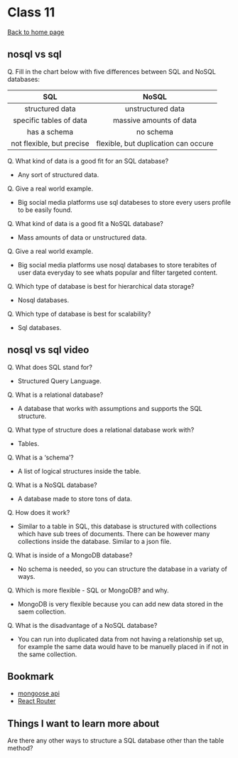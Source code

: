 # Class 11

[Back to home page](../README.md)

## nosql vs sql

Q. Fill in the chart below with five differences between SQL and NoSQL databases:

| SQL | NoSQL |
| :---: | :---: |
| structured data | unstructured data |
| specific tables of data | massive amounts of data |
| has a schema | no schema |
| not flexible, but precise | flexible, but duplication can occure |

Q. What kind of data is a good fit for an SQL database?

- Any sort of structured data.

Q. Give a real world example.

- Big social media platforms use sql databeses to store every users profile to be easily found.

Q. What kind of data is a good fit a NoSQL database?

- Mass amounts of data or unstructured data.

Q. Give a real world example.

- Big social media platforms use nosql databases to store terabites of user data everyday to see whats popular and filter targeted content.

Q. Which type of database is best for hierarchical data storage?

- Nosql databases.

Q. Which type of database is best for scalability?

- Sql databases.

## nosql vs sql video

Q. What does SQL stand for?

- Structured Query Language.

Q. What is a relational database?

- A database that works with assumptions and supports the SQL structure.

Q. What type of structure does a relational database work with?

- Tables.

Q. What is a ‘schema’?

- A list of logical structures inside the table.

Q. What is a NoSQL database?

- A database made to store tons of data.

Q. How does it work?

- Similar to a table in SQL, this database is structured with collections which have sub trees of documents. There can be however many collections inside the database. Similar to a json file.

Q. What is inside of a MongoDB database?

- No schema is needed, so you can structure the database in a variaty of ways.

Q. Which is more flexible - SQL or MongoDB? and why.

- MongoDB is very flexible because you can add new data stored in the saem collection.

Q. What is the disadvantage of a NoSQL database?

- You can run into duplicated data from not having a relationship set up, for example the same data would have to be manuelly placed in if not in the same collection.

## Bookmark

- [mongoose api](https://mongoosejs.com/docs/api.html#Model)
- [React Router](https://reactrouter.com/en/6.8.1/web/api/BrowserRouter)

## Things I want to learn more about

Are there any other ways to structure a SQL database other than the table method?
